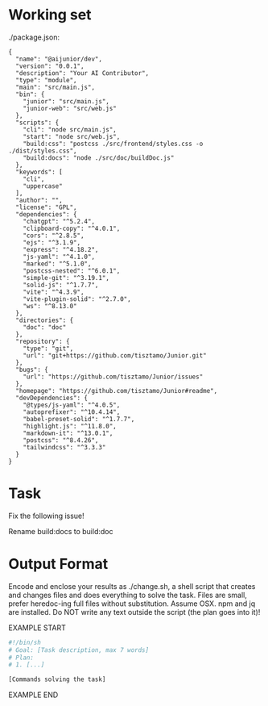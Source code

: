 # Working set

./package.json:
```
{
  "name": "@aijunior/dev",
  "version": "0.0.1",
  "description": "Your AI Contributor",
  "type": "module",
  "main": "src/main.js",
  "bin": {
    "junior": "src/main.js",
    "junior-web": "src/web.js"
  },
  "scripts": {
    "cli": "node src/main.js",
    "start": "node src/web.js",
    "build:css": "postcss ./src/frontend/styles.css -o ./dist/styles.css",
    "build:docs": "node ./src/doc/buildDoc.js"
  },
  "keywords": [
    "cli",
    "uppercase"
  ],
  "author": "",
  "license": "GPL",
  "dependencies": {
    "chatgpt": "^5.2.4",
    "clipboard-copy": "^4.0.1",
    "cors": "^2.8.5",
    "ejs": "^3.1.9",
    "express": "^4.18.2",
    "js-yaml": "^4.1.0",
    "marked": "^5.1.0",
    "postcss-nested": "^6.0.1",
    "simple-git": "^3.19.1",
    "solid-js": "^1.7.7",
    "vite": "^4.3.9",
    "vite-plugin-solid": "^2.7.0",
    "ws": "^8.13.0"
  },
  "directories": {
    "doc": "doc"
  },
  "repository": {
    "type": "git",
    "url": "git+https://github.com/tisztamo/Junior.git"
  },
  "bugs": {
    "url": "https://github.com/tisztamo/Junior/issues"
  },
  "homepage": "https://github.com/tisztamo/Junior#readme",
  "devDependencies": {
    "@types/js-yaml": "^4.0.5",
    "autoprefixer": "^10.4.14",
    "babel-preset-solid": "^1.7.7",
    "highlight.js": "^11.8.0",
    "markdown-it": "^13.0.1",
    "postcss": "^8.4.26",
    "tailwindcss": "^3.3.3"
  }
}

```


# Task

Fix the following issue!

Rename build:docs to build:doc


# Output Format

Encode and enclose your results as ./change.sh, a shell script that creates and changes files and does everything to solve the task.
Files are small, prefer heredoc-ing full files without substitution.
Assume OSX.
npm and jq are installed.
Do NOT write any text outside the script (the plan goes into it)!


EXAMPLE START

```sh
#!/bin/sh
# Goal: [Task description, max 7 words]
# Plan:
# 1. [...]

[Commands solving the task]
```

EXAMPLE END

